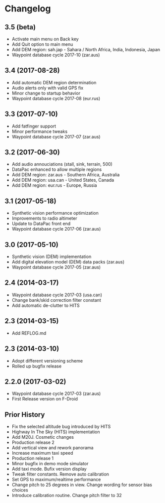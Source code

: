 Changelog
=========
3.5 (beta)
------------------
* Activate main menu on Back key
* Add Quit option to main menu
* Add DEM region: sah.jap - Sahara / North Africa, India, Indonesia, Japan
* Waypoint database cycle 2017-10 (zar.aus)

3.4 (2017-08-28)
------------------
* Add automatic DEM region determination
* Audio alerts only with valid GPS fix
* Minor change to startup behavior
* Waypoint database cycle 2017-08 (eur.rus)

3.3 (2017-07-10)
------------------
* Add fatfinger support
* Minor performance tweaks
* Waypoint database cycle 2017-07 (zar.aus)

3.2 (2017-06-30)
------------------
* Add audio annouciations (stall, sink, terrain, 500)
* DataPac enhanced to allow multiple regions
* Add DEM region: zar.aus - Southern Africa, Australia
* Add DEM region: usa.can - United States, Canada
* Add DEM region: eur.rus - Europe, Russia

3.1 (2017-05-18)
------------------
* Synthetic vision performance optimization
* Improvements to radio altimeter
* Update to DataPac front end
* Waypoint database cycle 2017-06 (zar.aus)

3.0 (2017-05-10)
------------------
* Synthetic vision (DEM) implementation
* Add digital elevation model (DEM) data packs (zar.aus)
* Waypoint database cycle 2017-05 (zar.aus)

2.4 (2014-03-17)
------------------
* Waypoint database cycle 2017-03 (usa.can)
* Change bank/skid correction filter constant
* Add automatic de-clutter to HITS

2.3 (2014-03-15)
------------------
* Add REFLOG.md 

2.3 (2014-03-10)
------------------
* Adopt different versioning scheme
* Rolled up bugfix release 

2.2.0 (2017-03-02)
------------------
* Waypoint database cycle 2017-03 (zar.aus)
* First Release version on F-Droid

Prior History
------------------
* Fix the selected altitude bug introduced by HITS
* Highway In The Sky (HITS) implementation
* Add M20J. Cosmetic changes
* Production release 2
* Add vertical view and rework panorama
* Increase maximum taxi speed
* Production release 1
* Minor bugfix in demo mode simulator
* Add taxi mode. Bufix version display
* Tweak filter constants. Remove auto calibration
* Set GPS to maximum/realtime performance
* Change pitch to 25 degrees in view. Change wording for sensor bias choices
* Introduce calibration routine. Change pitch filter to 32